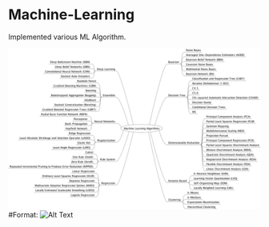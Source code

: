 # Machine-Learning
Implemented various ML Algorithm.

![ML Algorithms](/MachineLearningAlgorithms.png)
#Format: ![Alt Text](url)

